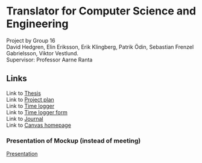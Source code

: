 # Translator for Computer Science and Engineering
  Project by Group 16  
  David Hedgren, Elin Eriksson, Erik Klingberg, Patrik Ödin, Sebastian Frenzel Gabrielsson, Viktor Vestlund.  
  Supervisor: Professor Aarne Ranta
## Links
  Link to [Thesis](https://www.overleaf.com/2591994983zjghdhjgnsxv)\
  Link to [Project plan](https://www.overleaf.com/6323144113jcsngcnbmccj)\
  Link to [Time logger](https://docs.google.com/spreadsheets/d/1a0OQRmzVjDsPEdjvCRKHhhaHO9mvAxnJZMk9ID5Os-4/edit#gid=0)\
  Link to [Time logger form](https://docs.google.com/forms/d/e/1FAIpQLSc3dfyLXUqtjVr4IPM2VsCDT3viFpp6_XFY63GqIomu61FS5w/viewform)\
  Link to [Journal](https://docs.google.com/document/d/1LAk4aNMKYitM-akdndeMf9WInpcz4jsu0JU3QR_iao8/edit)\
  Link to [Canvas homepage](https://chalmers.instructure.com/groups/30462)

### Presentation of Mockup (instead of meeting) 
  [Presentation](https://docs.google.com/presentation/d/13pS01tRs1079T3vSZkqa9Pfj4nn_MeOaWkiqqTsjbNU/edit?usp=sharing)
